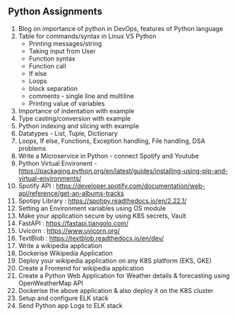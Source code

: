 ## Python Assignments

1. Blog on importance of python in DevOps, features of Python language
2. Table for commands/syntax in Linux VS Python
   - Printing messages/string
   - Taking input from User
   - Function syntax
   - Function call
   - If else
   - Loops
   - block separation
   - comments - single line and multiline
   - Printing value of variables
4. Importance of indentation with example
5. Type casting/conversion with example
6. Python indexing and slicing with example
7. Datatypes - List, Tuple, Dictionary
8. Loops, If else, Functions, Exception handling, File handling, DSA problems
9. Write a Microservice in Python - connect Spotify and Youtube
10. Python Virtual Environent - https://packaging.python.org/en/latest/guides/installing-using-pip-and-virtual-environments/
11. Spotify API : https://developer.spotify.com/documentation/web-api/reference/get-an-albums-tracks
12. Spotipy Library : https://spotipy.readthedocs.io/en/2.22.1/
13. Setting an Environment variables using OS module
14. Make your application secure by using K8S secrets, Vault
15. FastAPI : https://fastapi.tiangolo.com/
16. Uvicorn : https://www.uvicorn.org/
17. TextBlob : https://textblob.readthedocs.io/en/dev/
18. Write a wikipedia application
19. Dockerise Wikipedia Application
20. Deploy your wikipedia application on any K8S platform (EKS, GKE)
21. Create a Frontend for wikipedia application
22. Create a Python Web Application for Weather details & forecasting using OpenWeatherMap API
23. Dockerise the above application & also deploy it on the K8S cluster
24. Setup and configure ELK stack
25. Send Python app Logs to ELK stack
